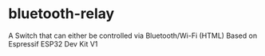 # bluetooth-relay
A Switch that can either be controlled via Bluetooth/Wi-Fi (HTML)
Based on Espressif ESP32 Dev Kit V1
